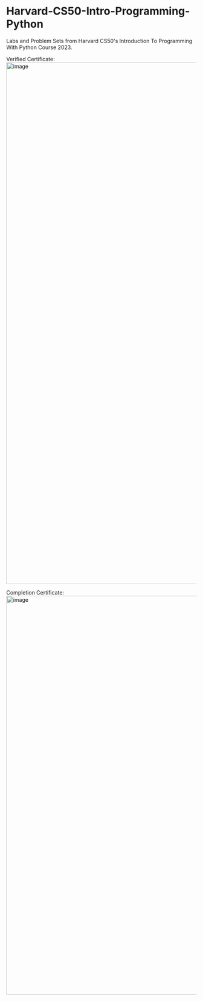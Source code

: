 # Harvard-CS50-Intro-Programming-Python
Labs and Problem Sets from Harvard CS50's Introduction To Programming With Python Course 2023.

Verified Certificate:
<img width="1376" alt="image" src="https://github.com/ShreyaKhanvilkar/Harvard-CS50-Intro-Programming-Python/assets/131799843/dfb54738-eb83-4071-947b-16ade221f385">


Completion Certificate:
<img width="1052" alt="image" src="https://github.com/ShreyaKhanvilkar/Harvard-CS50-Intro-Programming-Python/assets/131799843/5e21db6b-4b2c-4668-a22b-adde1e5aa21d">
